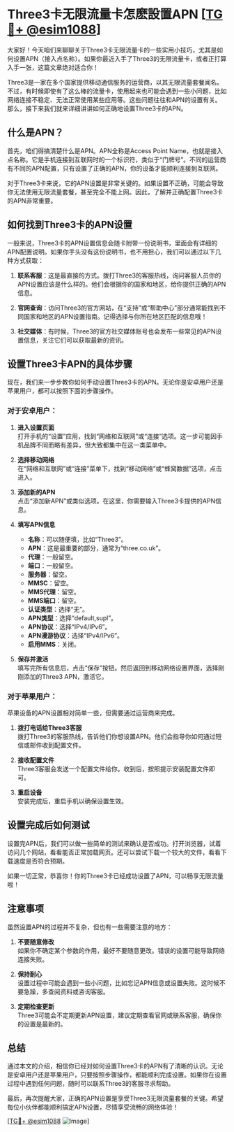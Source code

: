 # Three3卡无限流量卡怎麽設置APN [[TG💪+ @esim1088](https://t.me/s/esim1088)]

大家好！今天咱们来聊聊关于Three3卡无限流量卡的一些实用小技巧，尤其是如何设置APN（接入点名称）。如果你最近入手了Three3的无限流量卡，或者正打算入手一张，这篇文章绝对适合你！

Three3是一家在多个国家提供移动通信服务的运营商，以其无限流量套餐闻名。不过，有时候即使有了这么棒的流量卡，使用起来也可能会遇到一些小问题，比如网络连接不稳定、无法正常使用某些应用等。这些问题往往和APN的设置有关。那么，接下来我们就来详细讲讲如何正确地设置Three3卡的APN。

## 什么是APN？

首先，咱们得搞清楚什么是APN。APN全称是Access Point Name，也就是接入点名称。它是手机连接到互联网时的一个标识符，类似于“门牌号”。不同的运营商有不同的APN配置，只有设置了正确的APN，你的设备才能顺利连接到互联网。

对于Three3卡来说，它的APN设置是非常关键的。如果设置不正确，可能会导致你无法使用无限流量套餐，甚至完全不能上网。因此，了解并正确配置Three3卡的APN非常重要。

## 如何找到Three3卡的APN设置

一般来说，Three3卡的APN设置信息会随卡附带一份说明书，里面会有详细的APN配置说明。如果你手头没有这份说明书，也不用担心，我们可以通过以下几种方式获取：

1. **联系客服**：这是最直接的方式。拨打Three3的客服热线，询问客服人员你的APN设置应该是什么样的。他们会根据你的国家和地区，给你提供正确的APN信息。
   
2. **官网查询**：访问Three3的官方网站，在“支持”或“帮助中心”部分通常能找到不同国家和地区的APN设置指南。记得选择与你所在地区匹配的信息哦！

3. **社交媒体**：有时候，Three3的官方社交媒体账号也会发布一些常见的APN设置信息，关注它们可以获取最新的资讯。

## 设置Three3卡APN的具体步骤

现在，我们来一步步教你如何手动设置Three3卡的APN。无论你是安卓用户还是苹果用户，都可以按照下面的步骤操作。

### 对于安卓用户：

1. **进入设置页面**  
   打开手机的“设置”应用，找到“网络和互联网”或“连接”选项。这一步可能因手机品牌不同而略有差异，但大致都集中在这一类菜单中。

2. **选择移动网络**  
   在“网络和互联网”或“连接”菜单下，找到“移动网络”或“蜂窝数据”选项，点击进入。

3. **添加新的APN**  
   点击“添加新APN”或类似选项。在这里，你需要输入Three3卡提供的APN信息。

4. **填写APN信息**  
   - **名称**：可以随便填，比如“Three3”。
   - **APN**：这是最重要的部分，通常为“three.co.uk”。
   - **代理**：一般留空。
   - **端口**：一般留空。
   - **服务器**：留空。
   - **MMSC**：留空。
   - **MMS代理**：留空。
   - **MMS端口**：留空。
   - **认证类型**：选择“无”。
   - **APN类型**：选择“default,supl”。
   - **APN协议**：选择“IPv4/IPv6”。
   - **APN漫游协议**：选择“IPv4/IPv6”。
   - **启用MMS**：关闭。

5. **保存并激活**  
   填写完所有信息后，点击“保存”按钮。然后返回到移动网络设置界面，选择刚刚添加的Three3 APN，激活它。

### 对于苹果用户：

苹果设备的APN设置相对简单一些，但需要通过运营商来完成。

1. **拨打电话给Three3客服**  
   拨打Three3的客服热线，告诉他们你想设置APN。他们会指导你如何通过短信或邮件收到配置文件。

2. **接收配置文件**  
   Three3客服会发送一个配置文件给你。收到后，按照提示安装配置文件即可。

3. **重启设备**  
   安装完成后，重启手机以确保设置生效。

## 设置完成后如何测试

设置完APN后，我们可以做一些简单的测试来确认是否成功。打开浏览器，试着访问几个网站，看看能否正常加载网页。还可以尝试下载一个较大的文件，看看下载速度是否符合预期。

如果一切正常，恭喜你！你的Three3卡已经成功设置了APN，可以畅享无限流量啦！

## 注意事项

虽然设置APN的过程并不复杂，但也有一些需要注意的地方：

1. **不要随意修改**  
   如果你不确定某个参数的作用，最好不要随意更改。错误的设置可能导致网络连接失败。

2. **保持耐心**  
   设置过程中可能会遇到一些小问题，比如忘记APN信息或设置失败。这时候不要急躁，多查阅资料或咨询客服。

3. **定期检查更新**  
   Three3可能会不定期更新APN设置，建议定期查看官网或联系客服，确保你的设置是最新的。

## 总结

通过本文的介绍，相信你已经对如何设置Three3卡的APN有了清晰的认识。无论是安卓用户还是苹果用户，只要按照步骤操作，都能顺利完成设置。如果你在设置过程中遇到任何问题，随时可以联系Three3的客服寻求帮助。

最后，再次提醒大家，正确的APN设置是享受Three3无限流量套餐的关键。希望每位小伙伴都能顺利搞定APN设置，尽情享受流畅的网络体验！

[[TG💪+ @esim1088](https://t.me/s/esim1088) ![Image](https://i.postimg.cc/4NQfJmqS/Snipaste-2025-05-13-00-14-12.png)]